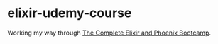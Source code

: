 # elixir-udemy-course

Working my way through [The Complete Elixir and Phoenix Bootcamp](https://www.udemy.com/the-complete-elixir-and-phoenix-bootcamp-and-tutorial/).
